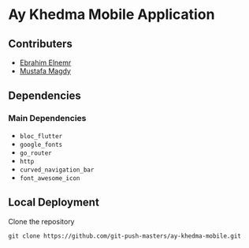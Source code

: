 # Ay Khedma Mobile Application

## Contributers

* [Ebrahim Elnemr](https://github.com/ebrahim969)
* [Mustafa Magdy]()

## Dependencies

### Main Dependencies

* `bloc_flutter`
* `google_fonts`
* `go_router`
* `http`
* `curved_navigation_bar`
* `font_awesome_icon`

## Local Deployment

Clone the repository
```shell
git clone https://github.com/git-push-masters/ay-khedma-mobile.git
```
